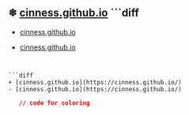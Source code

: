 ## ❄ [cinness.github.io](https://cinness.github.io/) ```diff
+ [cinness.github.io](https://cinness.github.io/)
- [cinness.github.io](https://cinness.github.io/)
``` ❄


```diff
+ [cinness.github.io](https://cinness.github.io/)
- [cinness.github.io](https://cinness.github.io/)
```
```json
   // code for coloring
```
